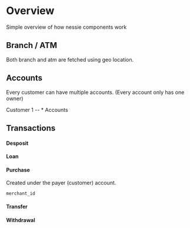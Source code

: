 # Overview

Simple overview of how nessie components work


## Branch / ATM

Both branch and atm are fetched using geo location.


## Accounts

Every customer can have multiple accounts. (Every account only has one owner)

Customer 1 -- * Accounts

## Transactions

#### Desposit
#### Loan
#### Purchase

Created under the payer (customer) account. 

    merchant_id

#### Transfer
#### Withdrawal
